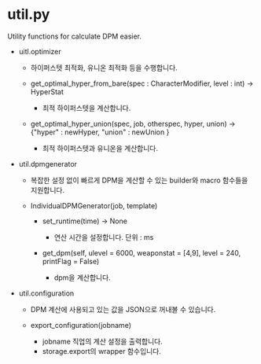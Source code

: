 util.py
===========

Utility functions for calculate DPM easier.




- uitl.optimizer
  
  - 하이퍼스텟 최적화, 유니온 최적화 등을 수행합니다.

  - get_optimal_hyper_from_bare(spec : CharacterModifier, level : int) -> HyperStat
    
    - 최적 하이퍼스텟을 계산합니다.

  - get_optimal_hyper_union(spec, job, otherspec, hyper, union) -> {"hyper" : newHyper, "union" : newUnion }
    
    - 최적 하이퍼스텟과 유니온을 계산합니다.



- util.dpmgenerator
  
  - 복잡한 설정 없이 빠르게 DPM을 계산할 수 있는 builder와 macro 함수들을 지원합니다.

  - IndividualDPMGenerator(job, template)

    - set_runtime(time) -> None
      
      - 연산 시간을 설정합니다. 단위 : ms

    - get_dpm(self, ulevel = 6000, weaponstat = [4,9], level = 240, printFlag = False)
      
      - dpm을 계산합니다. 



- util.configuration
  
  - DPM 계산에 사용되고 있는 값을 JSON으로 꺼내볼 수 있습니다.

  - export_configuration(jobname)
    
    - jobname 직업의 계산 설정을 출력합니다.
    - storage.export의 wrapper 함수입니다.